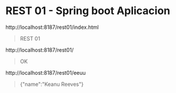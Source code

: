 # REST 01 - Spring boot Aplicacion
http://localhost:8187/rest01/index.html
> REST 01

http://localhost:8187/rest01/
> OK

http://localhost:8187/rest01/eeuu
> {"name":"Keanu Reeves"}